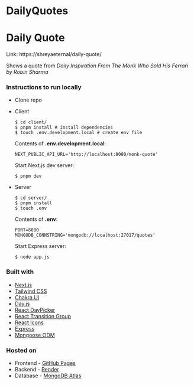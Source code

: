 # DailyQuotes
# Daily Quote

Link: https://shreyaeternal/daily-quote/

Shows a quote from _Daily Inspiration From The Monk Who Sold His Ferrari by Robin Sharma_

### Instructions to run locally

- Clone repo

- Client

  ```
  $ cd client/
  $ pnpm install # install dependencies
  $ touch .env.development.local # create env file
  ```

  Contents of **.env.development.local**:

  ```env
  NEXT_PUBLIC_API_URL='http://localhost:8080/monk-quote'
  ```

  Start Next.js dev server:

  ```
  $ pnpm dev
  ```

- Server

  ```
  $ cd server/
  $ pnpm install
  $ touch .env
  ```

  Contents of **.env**:

  ```env
  PORT=8080
  MONGODB_CONNSTRING='mongodb://localhost:27017/quotes'
  ```

  Start Express server:

  ```
  $ node app.js
  ```

### Built with

- [Next.js](https://nextjs.org/)
- [Tailwind CSS](https://tailwindcss.com/)
- [Chakra UI](https://chakra-ui.com/)
- [Day.js](https://day.js.org/en/)
- [React DayPicker](https://react-day-picker.js.org/)
- [React Transition Group](https://reactcommunity.org/react-transition-group/)
- [React Icons](https://react-icons.github.io/react-icons/)
- [Express](https://expressjs.com/)
- [Mongoose ODM](https://mongoosejs.com/)

### Hosted on

- Frontend - [GitHub Pages](https://pages.github.com/)
- Backend - [Render](https://render.com/)
- Database - [MongoDB Atlas](https://www.mongodb.com/atlas/database)
